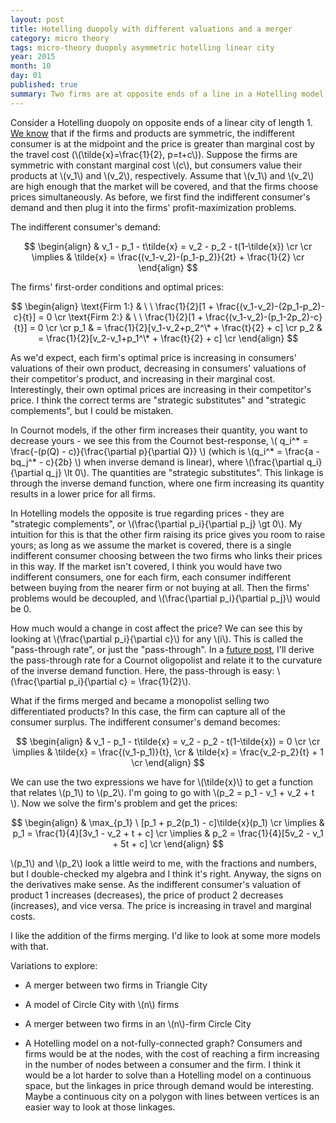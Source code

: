 ```yaml
---
layout: post
title: Hotelling duopoly with different valuations and a merger
category: micro theory
tags: micro-theory duopoly asymmetric hotelling linear city 
year: 2015
month: 10
day: 01
published: true
summary: Two firms are at opposite ends of a line in a Hotelling model, and customers value their products differently. A merger occurs.
---
```


Consider a Hotelling duopoly on opposite ends of a linear city of length 1. [We know](http://akhilrao.github.io/micro%20theory/2015/09/28/hotelling-triangle-city/) that if the firms and products are symmetric, the indifferent consumer is at the midpoint and the price is greater than marginal cost by the travel cost (\\(\tilde{x}=\frac{1}{2}, p=t+c\\)). Suppose the firms are symmetric with constant marginal cost \\(c\\), but consumers value their products at \\(v_1\\) and \\(v_2\\), respectively. Assume that \\(v_1\\) and \\(v_2\\) are high enough that the market will be covered, and that the firms choose prices simultaneously. As before, we first find the indifferent consumer's demand and then plug it into the firms' profit-maximization problems.

The indifferent consumer's demand:

$$ \begin{align}
& v_1 - p_1 - t\tilde{x} = v_2 - p_2 - t(1-\tilde{x}) \cr
\cr
\implies & \tilde{x} = \frac{(v_1-v_2)-(p_1-p_2)}{2t} + \frac{1}{2} \cr
\end{align} $$

The firms' first-order conditions and optimal prices:

$$ \begin{align}
\text{Firm 1:} & \ \ \frac{1}{2}[1 + \frac{(v_1-v_2)-(2p_1-p_2)-c}{t}] = 0 \cr
\text{Firm 2:} & \ \ \frac{1}{2}[1 + \frac{(v_1-v_2)-(p_1-2p_2)-c}{t}] = 0 \cr \cr
p_1 & = \frac{1}{2}[v_1-v_2+p_2^\* + \frac{t}{2} + c] \cr
p_2 & = \frac{1}{2}[v_2-v_1+p_1^\* + \frac{t}{2} + c] \cr
\end{align} $$

As we'd expect, each firm's optimal price is increasing in consumers' valuations of their own product, decreasing in consumers' valuations of their competitor's product, and increasing in their marginal cost. Interestingly, their own optimal prices are increasing in their competitor's price. I think the correct terms are "strategic substitutes" and "strategic complements", but I could be mistaken.

In Cournot models, if the other firm increases their quantity, you want to decrease yours - we see this from the Cournot best-response, \\( q_i^\* = \frac{-(p(Q) - c)}{\frac{\partial p}{\partial Q}} \\) (which is \\(q_i^\* = \frac{a - bq_j^\* - c}{2b} \\) when inverse demand is linear), where \\(\frac{\partial q_i}{\partial q_j} \lt 0\\). The quantities are "strategic substitutes". This linkage is through the inverse demand function, where one firm increasing its quantity results in a lower price for all firms.

In Hotelling models the opposite is true regarding prices - they are "strategic complements", or \\(\frac{\partial p_i}{\partial p_j} \gt 0\\). My intuition for this is that the other firm raising its price gives you room to raise yours; as long as we assume the market is covered, there is a single indifferent consumer choosing between the two firms who links their prices in this way. If the market isn't covered, I think you would have two indifferent consumers, one for each firm, each consumer indifferent between buying from the nearer firm or not buying at all. Then the firms' problems would be decoupled, and \\(\frac{\partial p_i}{\partial p_j}\\) would be 0.

How much would a change in cost affect the price? We can see this by looking at \\(\frac{\partial p_i}{\partial c}\\) for any \\(i\\). This is called the "pass-through rate", or just the "pass-through". In a [future post](http://akhilrao.github.io/micro%20theory/2015/10/02/passthrough-symmetric-cournot/), I'll derive the pass-through rate for a Cournot oligopolist and relate it to the curvature of the inverse demand function. Here, the pass-through is easy: \\(\frac{\partial p_i}{\partial c} = \frac{1}{2}\\).

What if the firms merged and became a monopolist selling two differentiated products? In this case, the firm can capture all of the consumer surplus. The indifferent consumer's demand becomes:

$$ \begin{align}
& v_1 - p_1 - t\tilde{x} = v_2 - p_2 - t(1-\tilde{x}) = 0 \cr \cr
\implies & \tilde{x} = \frac{(v_1-p_1)}{t}, \cr
 & \tilde{x} = \frac{v_2-p_2}{t} + 1 \cr
\end{align} $$

We can use the two expressions we have for \\(\tilde{x}\\) to get a function that relates \\(p_1\\) to \\(p_2\\). I'm going to go with \\(p_2 = p_1 - v_1 + v_2 + t \\). Now we solve the firm's problem and get the prices:

$$ \begin{align}
& \max_{p_1} \ [p_1 + p_2(p_1) - c]\tilde{x}(p_1) \cr
\implies & p_1 = \frac{1}{4}[3v_1 - v_2 + t + c] \cr
\implies & p_2 = \frac{1}{4}[5v_2 - v_1 + 5t + c] \cr
\end{align} $$

\\(p_1\\) and \\(p_2\\) look a little weird to me, with the fractions and numbers, but I double-checked my algebra and I think it's right. Anyway, the signs on the derivatives make sense. As the indifferent consumer's valuation of product 1 increases (decreases), the price of product 2 decreases (increases), and vice versa. The price is increasing in travel and marginal costs.

I like the addition of the firms merging. I'd like to look at some more models with that.

Variations to explore:

* A merger between two firms in Triangle City

* A model of Circle City with \\(n\\) firms

* A merger between two firms in an \\(n\\)-firm Circle City

* A Hotelling model on a not-fully-connected graph? Consumers and firms would be at the nodes, with the cost of reaching a firm increasing in the number of nodes between a consumer and the firm. I think it would be a lot harder to solve than a Hotelling model on a continuous space, but the linkages in price through demand would be interesting. Maybe a continuous city on a polygon with lines between vertices is an easier way to look at those linkages.